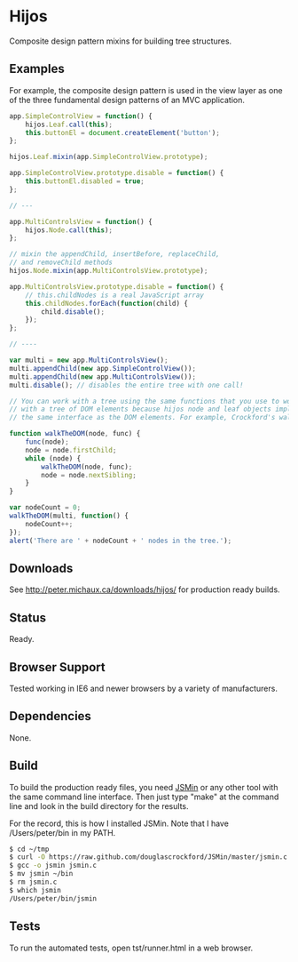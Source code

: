 Hijos
=====

Composite design pattern mixins for building tree structures.


Examples
--------

For example, the composite design pattern is used in the view layer
as one of the three fundamental design patterns of an MVC application.

```javascript
app.SimpleControlView = function() {
    hijos.Leaf.call(this);
    this.buttonEl = document.createElement('button');
};

hijos.Leaf.mixin(app.SimpleControlView.prototype);

app.SimpleControlView.prototype.disable = function() {
    this.buttonEl.disabled = true;
};

// ---

app.MultiControlsView = function() {
    hijos.Node.call(this);
};

// mixin the appendChild, insertBefore, replaceChild,
// and removeChild methods
hijos.Node.mixin(app.MultiControlsView.prototype);

app.MultiControlsView.prototype.disable = function() {
    // this.childNodes is a real JavaScript array
    this.childNodes.forEach(function(child) {
        child.disable();
    });
};

// ----

var multi = new app.MultiControlsView();
multi.appendChild(new app.SimpleControlView());
multi.appendChild(new app.MultiControlsView());
multi.disable(); // disables the entire tree with one call!

// You can work with a tree using the same functions that you use to work
// with a tree of DOM elements because hijos node and leaf objects implement
// the same interface as the DOM elements. For example, Crockford's walkTheDom:

function walkTheDOM(node, func) {
    func(node);
    node = node.firstChild;
    while (node) {
        walkTheDOM(node, func);
        node = node.nextSibling;
    }
}

var nodeCount = 0;
walkTheDOM(multi, function() {
    nodeCount++;
});
alert('There are ' + nodeCount + ' nodes in the tree.');
```


Downloads
---------

See http://peter.michaux.ca/downloads/hijos/ for production ready builds.


Status
------

Ready.


Browser Support
---------------

Tested working in IE6 and newer browsers by a variety of manufacturers.


Dependencies
------------

None.


Build
-----

To build the production ready files, you need [JSMin](http://www.crockford.com/javascript/jsmin.html) or any other tool with the same command line interface. Then just type "make" at the command line and look in the build directory for the results.

For the record, this is how I installed JSMin. Note that I have /Users/peter/bin in my PATH.

```sh
$ cd ~/tmp
$ curl -O https://raw.github.com/douglascrockford/JSMin/master/jsmin.c
$ gcc -o jsmin jsmin.c
$ mv jsmin ~/bin
$ rm jsmin.c
$ which jsmin
/Users/peter/bin/jsmin
```


Tests
-----

To run the automated tests, open tst/runner.html in a web browser.
